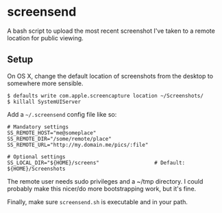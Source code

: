 # screensend

A bash script to upload the most recent screenshot I've taken to a remote
location for public viewing.

## Setup

On OS X, change the default location of screenshots from the desktop to somewhere
more sensible.

```
$ defaults write com.apple.screencapture location ~/Screenshots/
$ killall SystemUIServer
```

Add a `~/.screensend` config file like so:

```
# Mandatory settings
SS_REMOTE_HOST="me@someplace"
SS_REMOTE_DIR="/some/remote/place"
SS_REMOTE_URL="http://my.domain.me/pics/:file"

# Optional settings
SS_LOCAL_DIR="${HOME}/screens"                  # Default: ${HOME}/Screenshots
```

The remote user needs sudo privileges and a ~/tmp directory. I could probably
make this nicer/do more bootstrapping work, but it's fine.

Finally, make sure `screensend.sh` is executable and in your path.